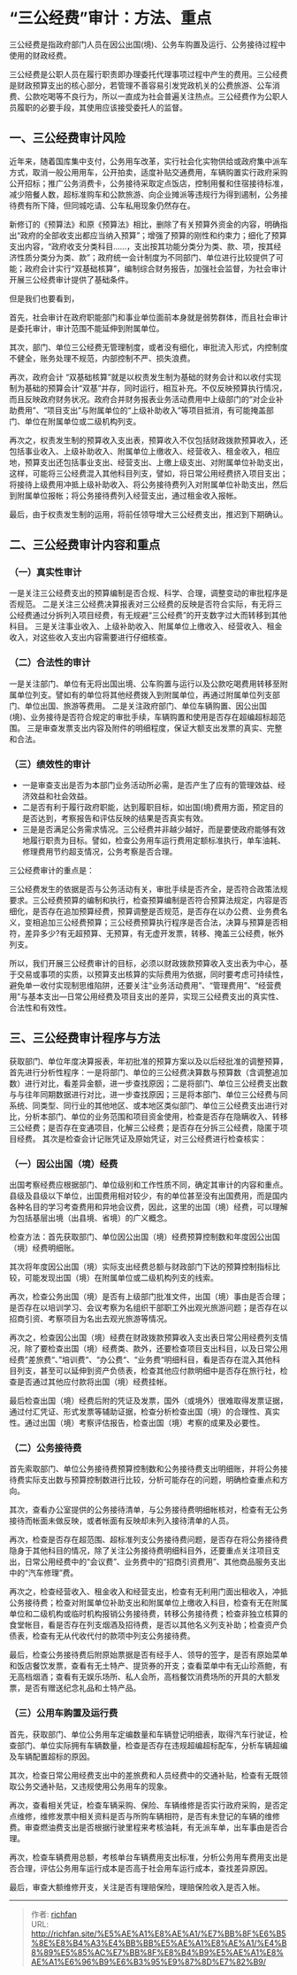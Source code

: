 # “三公经费”审计：方法、重点


三公经费是指政府部门人员在因公出国(境)、公务车购置及运行、公务接待过程中使用的财政经费。

三公经费是公职人员在履行职责即办理委托代理事项过程中产生的费用。三公经费是财政预算支出的核心部分，若管理不善容易引发党政机关的公费旅游、公车消费、公款吃喝等不良行为，所以一直成为社会普遍关注热点。三公经费作为公职人员履职的必要手段，其使用应该接受委托人的监督。

## 一、三公经费审计风险

近年来，随着国库集中支付，公务用车改革，实行社会化实物供给或政府集中派车方式，取消一般公用用车，公开拍卖，适度补贴交通费用，车辆购置实行政府采购公开招标；推广公务消费卡，公务接待采取定点饭店，控制用餐和住宿接待标准，减少陪餐人数，超标准购车和公款旅游、向企业摊派等违规行为得到遏制，公务接待费有所下降，但同城吃请、公车私用现象仍然存在。

新修订的《预算法》和原《预算法》相比，删除了有关预算外资金的内容，明确指出“政府的全部收支出都应当纳入预算”；增强了预算的刚性和约束力；细化了预算支出内容，“政府收支分类科目……，支出按其功能分类分为类、款、项，按其经济性质分类分为类、款”；政府统一会计制度为不同部门、单位进行比较提供了可能；政府会计实行“双基础核算”，编制综合财务报告，加强社会监督，为社会审计开展三公经费审计提供了基础条件。

但是我们也要看到，

首先，社会审计在政府职能部门和事业单位面前本身就是弱势群体，而且社会审计是委托审计，审计范围不能延伸到附属单位。

其次，部门、单位三公经费无管理制度，或者没有细化，审批流入形式，内控制度不健全，账务处理不规范，内部控制不严、损失浪费。

再次，政府会计 “双基础核算”就是以权责发生制为基础的财务会计和以收付实现制为基础的预算会计“双基”并存，同时运行，相互补充。不仅反映预算执行情况，而且反映政府财务状况。政府合并财务报表业务活动费用中上级部门的“对企业补助费用”、“项目支出”与附属单位的“上级补助收入”等项目抵消，有可能掩盖部门、单位在附属单位或二级机构列支。

再次之，权责发生制的预算收入支出表，预算收入不仅包括财政拨款预算收入，还包括事业收入、上级补助收入、附属单位上缴收入、经营收入、租金收入，相应地，预算支出还包括事业支出、经营支出、上缴上级支出、对附属单位补助支出，这样，可能将三公经费混入其他科目列支，譬如，将日常公用经费挤入项目支出；将接待上级费用冲抵上级补助收入、将公务接待费列入对附属单位补助支出，然后到附属单位报帐；将公务接待费列入经营支出，通过租金收入报帐。

最后，由于权责发生制的运用，将前任领导增大三公经费支出，推迟到下期确认。

## 二、三公经费审计内容和重点

### （一）真实性审计

一是关注三公经费支出的预算编制是否合规、科学、合理，调整变动的审批程序是否规范。
二是关注三公经费决算报表对三公经费的反映是否符合实际，有无将三公经费通过分拆列入项目经费，有无规避“三公经费”的开支数字过大而转移到其他科目。
三是关注事业收入、上级补助收入、附属单位上缴收入、经营收入、租金收入，对这些收入支出内容需要进行仔细核查。

### （二）合法性的审计

一是关注部门、单位有无将出国出境、公车购置与运行以及公款吃喝费用转移至附属单位列支。譬如有的单位将其他经费拨入到附属单位，再通过附属单位列支部门、单位出国、旅游等费用。
二是关注政府部门、单位车辆购置、因公出国(境)、业务接待是否符合规定的审批手续，车辆购置和使用是否存在超编超标超范围。
三是审查发票支出内容及附件的明细程度，保证大额支出发票的真实、完整和合法。

### （三）绩效性的审计

- 一是审查支出是否为本部门业务活动所必需，是否产生了应有的管理效益、经济效益和社会效益。
- 二是否有利于履行政府职能，达到履职目标，如出国(境)费用方面，预定目的是否达到，考察报告和评估反映的结果是否真实有效。
- 三是是否满足公务需求情况。三公经费并非越少越好，而是要使政府能够有效地履行职责为目标。譬如，检查公务用车运行费用定额标准执行，单车油耗、修理费用节约超支情况，公务考察是否合理。

三公经费审计的重点是：

三公经费发生的依据是否与公务活动有关，审批手续是否齐全，是否符合政策法规要求。三公经费预算的编制和执行，检查预算编制是否符合预算法规定，内容是否细化，是否存在追加预算经费，预算调整是否规范，是否存在以办公费、业务费名义，变相追加三公经费预算；三公经费预算执行程序是否合法，决算与预算是否相符，差异多少?有无超预算、无预算，有无虚开发票，转移、掩盖三公经费，帐外列支。

所以，我们开展三公经费审计的目标，必须以财政拨款预算收入支出表为中心，基于交易或事项的实质，以预算支出核算的实际费用为依据，同时要考虑可持续性，避免单一收付实现制思维陷阱，还要关注“业务活动费用”、“管理费用”、“经营费用”与基本支出—日常公用经费及项目支出的差异，实现三公经费支出的真实性、合法性和有效性。   

## 三、三公经费审计程序与方法

获取部门、单位年度决算报表，年初批准的预算方案以及以后经批准的调整预算，首先进行分析性程序：一是将部门、单位的三公经费决算数与预算数（含调整追加数）进行对比，看差异金额，进一步查找原因；二是将部门、单位三公经费支出数与与往年同期数据进行对比，进一步查找原因；三是将本部门、单位三公经费与同系统、同类型、同行业的其他地区、或本地区类似部门、单位三公经费支出进行对比，分析本部门、单位的业务范围和项目资金使用，检查是否存在隐瞒收入、转移三公经费；是否存在变通项目，化解三公经费；是否存在分拆三公经费，隐匿于项目经费。
其次是检查会计记账凭证及原始凭证，对三公经费进行检查核实：

### （一）因公出国（境）经费

出国考察经费应根据部门、单位级别和工作性质不同，确定其审计的内容和重点。县级及县级以下单位，出国费用相对较少，有的单位甚至没有出国费用，而是国内各种名目的学习考查费用和异地会议费，因此，这里的出国（境）经费，可以理解为包括基层出境（出县境、省境）的广义概念。

检查方法：首先获取部门、单位因公出国（境）经费预算控制数和年度因公出国（境）经费明细账。

其次将年度因公出国（境）实际支出经费总额与财政部门下达的预算控制指标比较，可能发现出国（境）在附属单位或二级机构列支的线索。

再次，检查公务出国（境）是否有上级部门批准文件，出国（境）事由是否合理；是否存在以培训学习、会议考察为名组织干部职工外出观光旅游问题；是否存在以招商引资、考察项目为名出去观光旅游等情况。

再次之，检查因公出国（境）经费在财政拨款预算收入支出表日常公用经费列支情况，除了要检查出国（境）经费类、款外，还要检查项目支出科目，以及日常公用经费”差旅费“、”培训费“、“办公费“、“业务费“明细科目，看是否存在混入其他科目列支，甚至可以延伸到资产负债表，检查其他应付款明细中是否存在旅行社，检查是否通过其他应付款将出国（境）经费挂帐。

最后检查出国（境）经费后附的凭证及发票，国外（或境外）很难取得发票证据，通过付汇凭证、形式发票等辅助证据，检查分析检查出国（境）的合理性、真实性。通过出国（境）考察评估报告，检查出国（境）考察的成果及必要性。

### （二）公务接待费

首先索取部门、单位公务接待费预算控制数和公务接待费支出明细账，并将公务接待费实际支出数与预算控制数进行比较，分析可能存在的问题，明确检查重点和方向。

其次，查看办公室提供的公务接待清单，与公务接待费明细帐核对，检查有无公务接待而帐面未做反映，或者帐面有反映却未列入接待清单的人员。

再次，检查是否存在超范围、超标准列支公务接待费问题，是否存在将公务接待费隐身于其他科目的情况，除了关注公务接待费明细科目外，还要重点关注项目支出，日常公用经费中的“会议费”、业务费中的“招商引资费用”、其他商品服务支出中的“汽车修理”费。

再次之，检查经营收入、租金收入和经营支出，检查有无利用门面出租收入，冲抵公务接待费；检查对附属单位补助支出和附属单位上缴收入科目，检查有无在附属单位和二级机构或临时机构报销公务接待费，转移公务接待费；检查非独立核算的食堂帐目，看是否存在列支烟酒及招待费，是否以其他名义列支补助；检查资产负债表，检查有无从代收代付的款项中列支公务接待费。

最后，检查公务接待费后附原始票据是否有经手人、领导的签字，是否有原始菜单和饭店餐饮发票，查看有无土特产、提货券的开支；查看菜单中有无山珍燕鲍，有无高档烟酒；查看有无娱乐场所、私人会所，高档餐饮消费场所的开具的大额发票，是否有赠送纪念礼品和土特产品。

### （三）公用车购置及运行费

首先，获取部门、单位公务用车定编数量和车辆登记明细表，取得汽车行驶证，检查部门、单位实际拥有车辆数量，检查是否存在违规超编超标配车，分析车辆超编及车辆配置超标的原因。

其次，检查日常公用经费支出中的差旅费和人员经费中的交通补贴，检查有无既领取公务交通补贴，又违规使用公务用车的现象。

再次，查看相关凭证，检查车辆采购、保险、车辆维修是否实行政府采购，是否定点维修，维修发票中相关资料是否与所购车辆相符，是否有未登记的车辆的维修费。审查燃油费支出是否根据行驶里程来考核油耗，有无派车单，出车事由是否合理。

再次，检查车辆费用总额，考核单台车辆费用支出标准，分析公务用车费用支出是否合理，评估公务用车运行成本是否高于社会用车运行成本，查找差异原因。

最后，审查大额维修开支，关注是否有理赔保险，理赔保险收入是否入帐。

---

> 作者: [richfan](https://richfan.site/)  
> URL: http://richfan.site/%E5%AE%A1%E8%AE%A1/%E7%BB%8F%E6%B5%8E%E8%B4%A3%E4%BB%BB%E5%AE%A1%E8%AE%A1/%E4%B8%89%E5%85%AC%E7%BB%8F%E8%B4%B9%E5%AE%A1%E8%AE%A1%E6%96%B9%E6%B3%95%E9%87%8D%E7%82%B9/  

